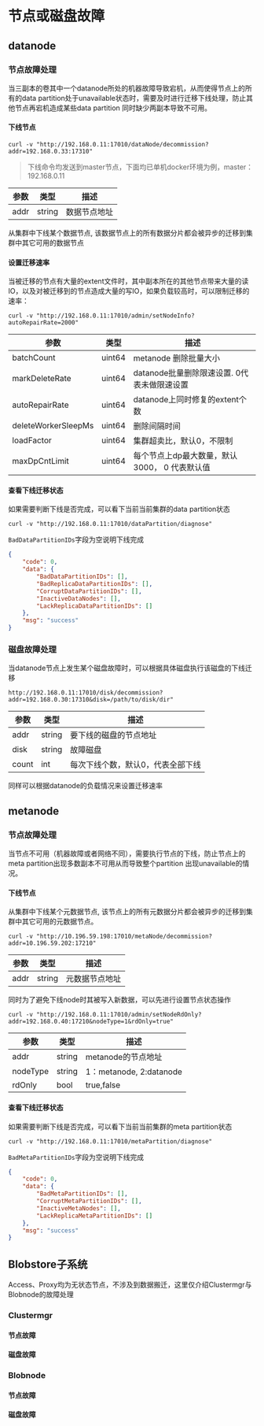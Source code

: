 # 节点或磁盘故障

## datanode

### 节点故障处理
当三副本的卷其中一个datanode所处的机器故障导致宕机，从而使得节点上的所有的data partition处于unavailable状态时，需要及时进行迁移下线处理，防止其他节点再宕机造成某些data partition 同时缺少两副本导致不可用。
#### 下线节点
```
curl -v "http://192.168.0.11:17010/dataNode/decommission?addr=192.168.0.33:17310"
```
>下线命令均发送到master节点，下面均已单机docker环境为例，master：192.168.0.11

| 参数  | 类型  | 描述  |
| --- | --- | --- |
| addr | string | 数据节点地址 |
从集群中下线某个数据节点, 该数据节点上的所有数据分片都会被异步的迁移到集群中其它可用的数据节点

#### 设置迁移速率
当被迁移的节点有大量的extent文件时，其中副本所在的其他节点带来大量的读IO，以及对被迁移到的节点造成大量的写IO，如果负载较高时，可以限制迁移的速率：

```
curl -v "http://192.168.0.11:17010/admin/setNodeInfo?autoRepairRate=2000"
```

| 参数  | 类型  | 描述  |
| --- | --- | --- |
| batchCount | uint64 | metanode 删除批量大小 |
| markDeleteRate | uint64 | datanode批量删除限速设置. 0代表未做限速设置 |
| autoRepairRate | uint64 | datanode上同时修复的extent个数 |
| deleteWorkerSleepMs | uint64 | 删除间隔时间 |
| loadFactor | uint64 | 集群超卖比，默认0，不限制 |
| maxDpCntLimit | uint64 | 每个节点上dp最大数量，默认3000， 0 代表默认值 |

#### 查看下线迁移状态
如果需要判断下线是否完成，可以看下当前当前集群的data partition状态

```
curl -v "http://192.168.0.11:17010/dataPartition/diagnose"
```

`BadDataPartitionIDs`字段为空说明下线完成

```json
{
    "code": 0,
    "data": {
        "BadDataPartitionIDs": [],
        "BadReplicaDataPartitionIDs": [],
        "CorruptDataPartitionIDs": [],
        "InactiveDataNodes": [],
        "LackReplicaDataPartitionIDs": []
    },
    "msg": "success"
}
```

### 磁盘故障处理
当datanode节点上发生某个磁盘故障时，可以根据具体磁盘执行该磁盘的下线迁移

```
http://192.168.0.11:17010/disk/decommission?addr=192.168.0.30:17310&disk=/path/to/disk/dir"
```


| 参数  | 类型  | 描述  |
| --- | --- | --- |
| addr | string | 要下线的磁盘的节点地址 |
| disk | string | 故障磁盘 |
| count | int | 每次下线个数，默认0，代表全部下线 |

同样可以根据datanode的负载情况来设置迁移速率

## metanode
### 节点故障处理
当节点不可用（机器故障或者网络不同），需要执行节点的下线，防止节点上的meta partition出现多数副本不可用从而导致整个partition 出现unavailable的情况。
#### 下线节点
从集群中下线某个元数据节点, 该节点上的所有元数据分片都会被异步的迁移到集群中其它可用的元数据节点。

```
curl -v "http://10.196.59.198:17010/metaNode/decommission?addr=10.196.59.202:17210"
```

| 参数  | 类型  | 描述                |
| --- | --- |-------------------|
| addr | string | 元数据节点地址 |

同时为了避免下线node时其被写入新数据，可以先进行设置节点状态操作

```
curl -v "http://192.168.0.11:17010/admin/setNodeRdOnly?addr=192.168.0.40:17210&nodeType=1&rdOnly=true"
```

| 参数  | 类型     | 描述                     |
| --- |--------|------------------------|
| addr | string | metanode的节点地址          |
| nodeType | string | 1：metanode, 2:datanode |
| rdOnly | bool   | true,false             |

#### 查看下线迁移状态
如果需要判断下线是否完成，可以看下当前当前集群的meta partition状态

```
curl -v "http://192.168.0.11:17010/metaPartition/diagnose"
```

`BadMetaPartitionIDs`字段为空说明下线完成

```json
{
    "code": 0,
    "data": {
        "BadMetaPartitionIDs": [],
        "CorruptMetaPartitionIDs": [],
        "InactiveMetaNodes": [],
        "LackReplicaMetaPartitionIDs": []
    },
    "msg": "success"
}
```

## Blobstore子系统

Access、Proxy均为无状态节点，不涉及到数据搬迁，这里仅介绍Clustermgr与Blobnode的故障处理

### Clustermgr

#### 节点故障

#### 磁盘故障

### Blobnode

#### 节点故障

#### 磁盘故障
